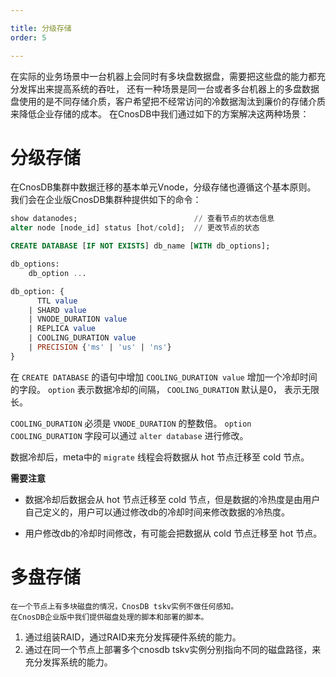 ```yaml
---

title: 分级存储
order: 5

---
```


在实际的业务场景中一台机器上会同时有多块盘数据盘，需要把这些盘的能力都充分发挥出来提高系统的吞吐， 
还有一种场景是同一台或者多台机器上的多盘数据盘使用的是不同存储介质，客户希望把不经常访问的冷数据淘汰到廉价的存储介质来降低企业存储的成本。
在CnosDB中我们通过如下的方案解决这两种场景：

# 分级存储

在CnosDB集群中数据迁移的基本单元Vnode，分级存储也遵循这个基本原则。
我们会在企业版CnosDB集群种提供如下的命令： 

```SQL
show datanodes;                          // 查看节点的状态信息
alter node [node_id] status [hot/cold];  // 更改节点的状态 
```

```SQL
CREATE DATABASE [IF NOT EXISTS] db_name [WITH db_options];

db_options:
    db_option ...

db_option: {
      TTL value
    | SHARD value
    | VNODE_DURATION value
    | REPLICA value
    | COOLING_DURATION value
    | PRECISION {'ms' | 'us' | 'ns'}
}
```

在 `CREATE DATABASE` 的语句中增加 `COOLING_DURATION value` 增加一个冷却时间的字段。 `option` 表示数据冷却的间隔， `COOLING_DURATION` 默认是0， 表示无限长。 

`COOLING_DURATION` 必须是 `VNODE_DURATION` 的整数倍。 `option COOLING_DURATION` 字段可以通过 `alter database` 进行修改。

数据冷却后，meta中的 `migrate` 线程会将数据从 hot 节点迁移至 cold 节点。

**需要注意** 

- 数据冷却后数据会从 hot 节点迁移至 cold 节点，但是数据的冷热度是由用户自己定义的，用户可以通过修改db的冷却时间来修改数据的冷热度。

- 用户修改db的冷却时间修改，有可能会把数据从 cold 节点迁移至 hot 节点。


# 多盘存储
    在一个节点上有多块磁盘的情况，CnosDB tskv实例不做任何感知。
    在CnosDB企业版中我们提供磁盘处理的脚本和部署的脚本。
1. 通过组装RAID，通过RAID来充分发挥硬件系统的能力。
2. 通过在同一个节点上部署多个cnosdb tskv实例分别指向不同的磁盘路径，来充分发挥系统的能力。
